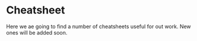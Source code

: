 # Cheatsheet

Here we ae going to find a number of cheatsheets useful for out work. New ones will be added soon. 
